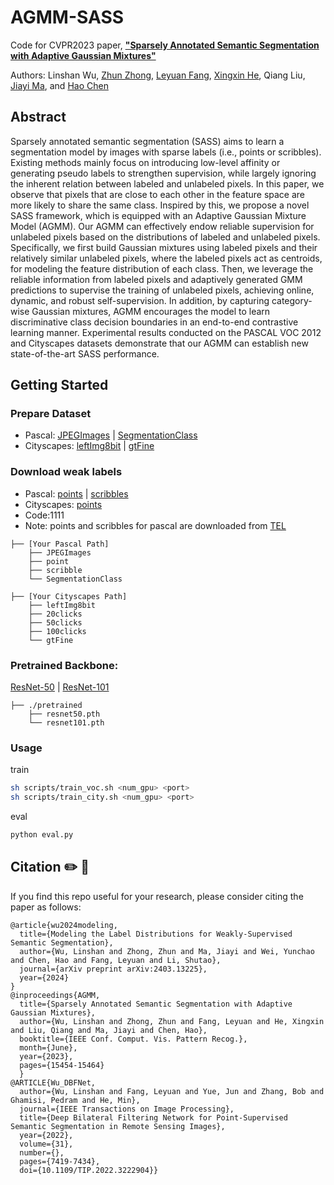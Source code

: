 # AGMM-SASS
Code for CVPR2023 paper, [**"Sparsely Annotated Semantic Segmentation with Adaptive Gaussian Mixtures"**](https://openaccess.thecvf.com/content/CVPR2023/papers/Wu_Sparsely_Annotated_Semantic_Segmentation_With_Adaptive_Gaussian_Mixtures_CVPR_2023_paper.pdf)

Authors: Linshan Wu, <a href="https://scholar.google.com/citations?user=nZizkQ0AAAAJ&hl">Zhun Zhong</a>, <a href="https://scholar.google.com/citations?hl=en&user=Gfa4nasAAAAJ">Leyuan Fang</a>, <a href="https://scholar.google.com/citations?hl=zh-CN&user=bHSKDuYAAAAJ">Xingxin He</a>, Qiang Liu, <a href="https://scholar.google.com/citations?hl=zh-CN&user=73trMQkAAAAJ">Jiayi Ma</a>, and <a href="https://scholar.google.com/citations?hl=en&user=Z_t5DjwAAAAJ">Hao Chen</a>

## Abstract
Sparsely annotated semantic segmentation (SASS) aims to learn a segmentation model by images with sparse labels (i.e., points or scribbles). Existing methods mainly focus on introducing low-level affinity or generating pseudo labels to strengthen supervision, while largely ignoring the inherent relation between labeled and unlabeled pixels. In this paper, we observe that pixels that are close to each other in the feature space are more likely to share the same
class. Inspired by this, we propose a novel SASS framework, which is equipped with an Adaptive Gaussian Mixture Model (AGMM). Our AGMM can effectively endow reliable supervision for unlabeled pixels based on the distributions of labeled and unlabeled pixels. Specifically, we first build Gaussian mixtures using labeled pixels and their relatively similar unlabeled pixels, where the labeled pixels act as centroids, for modeling the feature distribution of each class. Then, we leverage the reliable information from labeled pixels and adaptively generated GMM predictions to supervise the training of unlabeled pixels, achieving online, dynamic, and robust self-supervision. In addition, by capturing category-wise Gaussian mixtures, AGMM encourages the model to learn discriminative class decision boundaries in an end-to-end contrastive learning manner. Experimental results conducted on the PASCAL VOC 2012 and Cityscapes datasets demonstrate that our AGMM can establish new state-of-the-art SASS performance.

## Getting Started
### Prepare Dataset
- Pascal: [JPEGImages](http://host.robots.ox.ac.uk/pascal/VOC/voc2012/VOCtrainval_11-May-2012.tar) | [SegmentationClass](https://drive.google.com/file/d/1ikrDlsai5QSf2GiSUR3f8PZUzyTubcuF/view?usp=sharing)
- Cityscapes: [leftImg8bit](https://www.cityscapes-dataset.com/file-handling/?packageID=3) | [gtFine](https://drive.google.com/file/d/1E_27g9tuHm6baBqcA7jct_jqcGA89QPm/view?usp=sharing)

### Download weak labels
- Pascal: [points](https://pan.baidu.com/s/1CqyrS1XGcZh42jfF8FqUJg?pwd=1111) | [scribbles](https://pan.baidu.com/s/18lASrYxf4kHEtZ_Rn4FuAA?pwd=1111)
- Cityscapes: [points](https://pan.baidu.com/s/1527AVSxxXDw0jdNdi_vKag?pwd=1111)
- Code:1111
- Note: points and scribbles for pascal are downloaded from [TEL](https://github.com/megvii-research/TreeEnergyLoss)
```
├── [Your Pascal Path]
    ├── JPEGImages
    ├── point
    ├── scribble
    └── SegmentationClass
    
├── [Your Cityscapes Path]
    ├── leftImg8bit
    ├── 20clicks
    ├── 50clicks
    ├── 100clicks
    └── gtFine
```
### Pretrained Backbone:
[ResNet-50](https://drive.google.com/file/d/1mqUrqFvTQ0k5QEotk4oiOFyP6B9dVZXS/view?usp=sharing) | [ResNet-101](https://drive.google.com/file/d/1Rx0legsMolCWENpfvE2jUScT3ogalMO8/view?usp=sharing)
```
├── ./pretrained
    ├── resnet50.pth
    └── resnet101.pth
```

### Usage
train
```bash 
sh scripts/train_voc.sh <num_gpu> <port>
sh scripts/train_city.sh <num_gpu> <port>
```
eval
```bash 
python eval.py
```

## Citation ✏️ 📄
If you find this repo useful for your research, please consider citing the paper as follows:
```
@article{wu2024modeling,
  title={Modeling the Label Distributions for Weakly-Supervised Semantic Segmentation},
  author={Wu, Linshan and Zhong, Zhun and Ma, Jiayi and Wei, Yunchao and Chen, Hao and Fang, Leyuan and Li, Shutao},
  journal={arXiv preprint arXiv:2403.13225},
  year={2024}
}
@inproceedings{AGMM,
  title={Sparsely Annotated Semantic Segmentation with Adaptive Gaussian Mixtures},
  author={Wu, Linshan and Zhong, Zhun and Fang, Leyuan and He, Xingxin and Liu, Qiang and Ma, Jiayi and Chen, Hao},
  booktitle={IEEE Conf. Comput. Vis. Pattern Recog.},
  month={June},
  year={2023},
  pages={15454-15464}
  }
@ARTICLE{Wu_DBFNet,
  author={Wu, Linshan and Fang, Leyuan and Yue, Jun and Zhang, Bob and Ghamisi, Pedram and He, Min},
  journal={IEEE Transactions on Image Processing}, 
  title={Deep Bilateral Filtering Network for Point-Supervised Semantic Segmentation in Remote Sensing Images}, 
  year={2022},
  volume={31},
  number={},
  pages={7419-7434},
  doi={10.1109/TIP.2022.3222904}}
```

